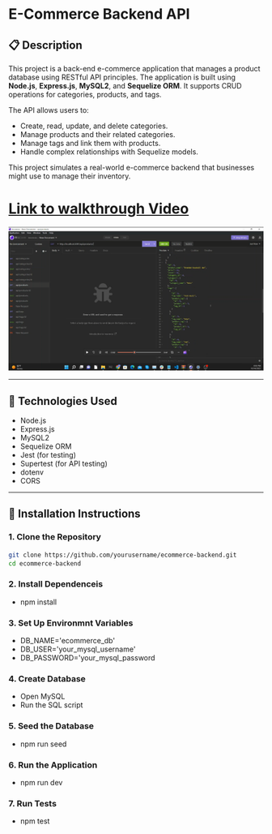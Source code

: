 # E-Commerce Backend API

## 📋 Description
This project is a back-end e-commerce application that manages a product database using RESTful API principles. The application is built using **Node.js**, **Express.js**, **MySQL2**, and **Sequelize ORM**. It supports CRUD operations for categories, products, and tags.

The API allows users to:
- Create, read, update, and delete categories.
- Manage products and their related categories.
- Manage tags and link them with products.
- Handle complex relationships with Sequelize models.

This project simulates a real-world e-commerce backend that businesses might use to manage their inventory.

# [Link to walkthrough Video]([https://youtu.be/OCM8d3uCyYM](https://youtu.be/z5O2AewFk94))

![Challenge13](Challenge13-ORM-backendEcommerce.png)

---

## 🚀 Technologies Used
- Node.js
- Express.js
- MySQL2
- Sequelize ORM
- Jest (for testing)
- Supertest (for API testing)
- dotenv
- CORS

---

## 🔧 Installation Instructions

### 1. Clone the Repository
```bash
git clone https://github.com/yourusername/ecommerce-backend.git
cd ecommerce-backend
```
### 2. Install Dependenceis
- npm install 

### 3. Set Up Environmnt Variables
- DB_NAME='ecommerce_db'
- DB_USER='your_mysql_username'
- DB_PASSWORD='your_mysql_password

### 4. Create Database
- Open MySQL
- Run the SQL script

### 5. Seed the Database
- npm run seed

### 6. Run the Application
- npm run dev

### 7. Run Tests
- npm test
